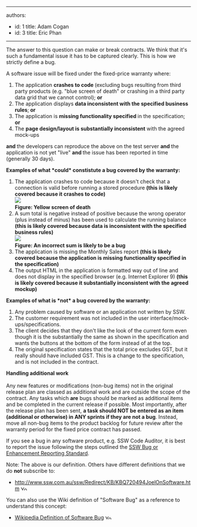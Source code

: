 

---
authors:
  - id: 1
    title: Adam Cogan
  - id: 3
    title: Eric Phan
---




<span class='intro'> The answer to this question can make or break contracts. We think that it's such a fundamental issue it has to be captured clearly. This is how we strictly define a bug.
 </span>


  <p>A software issue will be fixed under the fixed-price warranty where&#58; </p>
<ol>
    <li>The application <strong>crashes to code </strong>(excluding bugs&#160;resulting from&#160;third party products (e.g. &quot;blue screen of death&quot; or crashing in a third party data grid that we cannot control); <strong>or </strong></li>
    <li>The application displays <strong>data inconsistent with the specified business rules</strong>;<strong> or</strong> </li>
    <li>The application is <strong>missing functionality&#160;<strong>specified&#160;</strong></strong>in the specification; <strong>or</strong> </li>
    <li>The <strong>page design/layout is substantially inconsistent</strong> with the agreed mock-ups </li>
</ol>
<p><strong>and </strong>the developers can reproduce the above on the test server <strong>and </strong>the application is not yet &quot;live&quot; <strong>and </strong>the issue has been reported in time (generally 30 days).</p>
<strong>Examples of what *could* constistute a bug covered by the warranty&#58;</strong>
<ol>
    <li>The application crashes to code&#160;because it doesn't check that a connection is valid before running a stored procedure <strong>(this is likely covered because it crashes to code)<br>
    <span><img src="/Management/RulesToSuccessfulProjects/PublishingImages/YellowScreenofDeath.jpg" /><br>
    <span style="font-weight&#58;normal;"><strong><span class="ms-rtecustom-figurenormal" style="display&#58;inline !important;">Figure&#58; Yellow screen of death</span></strong></span></span></strong></li>
    <li>A sum total is negative instead of positive because the wrong operator (plus instead of minus) has been used to calculate the running balance <strong>(this is likely&#160;covered because data is inconsistent with the specified business rules)<br>
    <span><img src="/Management/RulesToSuccessfulProjects/PublishingImages/IncorrectSum.jpg" /><br>
    <span style="font-weight&#58;normal;"><strong><span class="ms-rtecustom-figurenormal" style="display&#58;inline !important;">Figure&#58; An incorrect sum is likely to be a bug</span></strong></span></span></strong></li>
    <li>The application is missing the Monthly Sales report <strong>(this is likely covered because the application is missing functionality specified in the specification)</strong> </li>
    <li>The output HTML in the application is formatted way out of line and does not display in the specified browser (e.g. Internet Explorer 9) <strong>(this is likely covered because it substantially inconsistent with the agreed mockup)</strong> </li>
</ol>
<strong>Examples of what is *not* a bug covered by the warranty&#58;</strong>
<ol>
    <li>Any problem caused by software or an application not written by SSW. </li>
    <li>The customer requirement was not included in the user interface/mock-ups/specifications. </li>
    <li>The client decides that they don't like the look of the current form even though it is the substantially the same as shown in the specification and wants the buttons at the bottom of the form instead of at the top. </li>
    <li>The original specification states that the total price excludes GST, but it really should have included GST. This is a change to the specification, and is not included in the contract. </li>
</ol>
<p><strong>Handling additional work</strong><br>
<br>
Any new features or modifications (non-bug items) not in the original release plan are classed as additional work and are outside the scope of the contract. Any tasks which <strong>are</strong> bugs should be marked as additional items and be completed in the current release if possible. Most importantly, after the release plan has been sent, <strong>a task should NOT be entered as an item (additional or otherwise) in ANY sprints if they are not a bug</strong>. Instead, move all non-bug items to the product backlog for future review after the warranty period for the fixed price contract has passed.</p>
<p>If you see a bug in any software product, e.g. SSW Code Auditor, it is best to report the issue following the steps outlined the <a href="http&#58;//www.ssw.com.au/ssw/Standards/Support/BugReportOrEnhancement.aspx">SSW Bug or Enhancement Reporting Standard</a>.</p>
<div class="greyBox">Note&#58; The above is our definition. Others have different definitions that we do <strong>not</strong> subscribe to&#58;
<ul>
    <li><a href="http&#58;//www.ssw.com.au/ssw/Redirect/KB/KBQ720494JoelOnSoftware.htm" target="_blank">http&#58;//www.ssw.com.au/ssw/Redirect/KB/KBQ720494JoelOnSoftware.htm</a>&#160;<img width="17" height="11" alt="You are about to leave the SSW site" src="http&#58;//www.ssw.com.au/ssw/Images/LeaveSite.gif" /> </li>
</ul>
</div>
<div class="greyBox">You can also use the Wiki definition of &quot;Software Bug&quot; as a reference to understand this concept&#58;
<ul>
    <li><a href="http&#58;//en.wikipedia.org/wiki/Software_bug">Wikipedia Definition of Software Bug</a>&#160;<img width="17" height="11" alt="You are about to leave the SSW site" src="http&#58;//www.ssw.com.au/ssw/Images/LeaveSite.gif" /> </li>
</ul>
</div>



